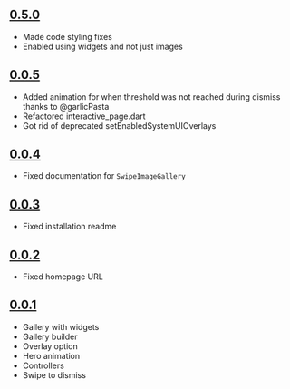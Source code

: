 ## [0.5.0](https://github.com/dbilgin/swipe_image_gallery/releases/tag/v0.5.0)

* Made code styling fixes
* Enabled using widgets and not just images

## [0.0.5](https://github.com/dbilgin/swipe_image_gallery/releases/tag/v0.0.5)

* Added animation for when threshold was not reached during dismiss thanks to @garlicPasta
* Refactored interactive_page.dart
* Got rid of deprecated setEnabledSystemUIOverlays

## [0.0.4](https://github.com/dbilgin/swipe_image_gallery/releases/tag/v0.0.4)

* Fixed documentation for `SwipeImageGallery`

## [0.0.3](https://github.com/dbilgin/swipe_image_gallery/releases/tag/v0.0.3)

* Fixed installation readme

## [0.0.2](https://github.com/dbilgin/swipe_image_gallery/releases/tag/v0.0.2)

* Fixed homepage URL

## [0.0.1](https://github.com/dbilgin/swipe_image_gallery/releases/tag/v0.0.1)

* Gallery with widgets
* Gallery builder
* Overlay option
* Hero animation
* Controllers
* Swipe to dismiss
